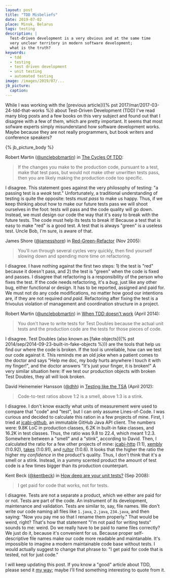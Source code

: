 ```yaml
---
layout: post
title: "TDD Misbeliefs"
date: 2019-07-02
place: Minsk, Belarus
tags: testing
description: |
  Test-driven development is a very obvious and at the same time
  very unclear territory in modern software development;
  what is the truth?
keywords:
  - tdd
  - testing
  - test driven development
  - unit testing
  - automated testing
image: /images/2019/07/...
jb_picture:
  caption:
---
```


While I was working with the
[previous article]({% pst 2017/mar/2017-03-24-tdd-that-works %}) about
Test-Driven Development (TDD)
I've read many blog posts and a few books on this very subject and found
out that I disagree with a few of them, which are pretty important.
It seems that most sofware experts simply misunderstand how software
development works. Maybe because they are not really programmers, but
book writers and conference speakers?

<!--more-->

{% jb_picture_body %}

<!-- ************************************************************** -->
Robert Martin
([@unclebobmartin](https://twitter.com/unclebobmartin))
in [The Cycles Of TDD](http://blog.cleancoder.com/uncle-bob/2014/12/17/TheCyclesOfTDD.html):

> If the changes you make to the production code, pursuant to a test,
  make that test pass, but would not make other unwritten tests pass,
  then you are likely making the production code too specific.

<span class="red">I disagree</span>.
This statement goes against the very philosophy of testing: "a passing test
is a _weak_ test." Unfortunately, a traditional understanding of testing
is quite the opposite: tests _must pass_ to make us happy. Thus, if we
keep thinking about how to make our future tests pass we will shoot
ourselves in the foot: tests will pass and the code quality will go down.
Instead, we must design our code the way that it's easy to break with
the future tests. The code must help its tests to break it! Because
a test that is easy to make "red" is a good test. A test that is always
"green" is a useless test. Uncle Bob, I'm sure, is aware of that.


<!-- ************************************************************** -->
James Shore
([@jamesshore](https://twitter.com/jamesshore))
in [Red-Green-Refactor](http://www.jamesshore.com/Blog/Red-Green-Refactor.html)
(Nov 2005):

> You'll run through several cycles very quickly, then find yourself
  slowing down and spending more time on refactoring.

<span class="red">I disagree</span>.
I have nothing against the first two steps: 1) the test is "red" because
it doesn't pass, and 2) the test is "green" when the code is fixed and
passes. I disagree that refactoring is a responsibility of the person
who fixes the test. If the code needs refactoring, it's a _bug_, just
like any other bug, either functional or design. It has to be reported,
assigned and paid for. We must not do any code modifications, no matter
how good our intentions are, if they are not required _and paid_. Refactoring
after fixing the test is a frivoulus violation of management and coordination
structure in a project.


<!-- ************************************************************** -->
Robert Martin
([@unclebobmartin](https://twitter.com/unclebobmartin))
in [When TDD doesn't work](https://8thlight.com/blog/uncle-bob/2014/04/30/When-tdd-does-not-work.html)
(April 2014):

> You don't have to write tests for Test Doubles because
  the actual unit tests and the production code are
  the tests for those pieces of code.

<span class="red">I disagree</span>.
Test Doubles (also known as
[fake objects]({% pst 2014/sep/2014-09-23-built-in-fake-objects %}))
are the tools that help us find our where the code is broken. If the tool
is unreliable, how can we test our code against it. This reminds me an old
joke when a patient comes to the doctor and says "Help me doc, my body hurts anywhere
I touch it with my finger!", and the doctor answers
"It's just your finger, it is broken!" A very similar situation here:
If we test our production objects with broken Test Doubles, they all will look
broken.

<!-- ************************************************************** -->
David Heinemeier Hansson
([@dhh](https://twitter.com/dhh))
in [Testing like the TSA](https://signalvnoise.com/posts/3159-testing-like-the-tsa)
(April 2012):

> Code-to-test ratios above 1:2 is a smell, above 1:3 is a stink.

<span class="red">I disagree</span>.
I don't know exactly what units of measurement were used to compare that
"code" and "test", but I can only assume Lines-of-Code. I was curious and
decided to calculate this ration in a few projects of mine. First, I tried
at [jcabi-github](https://github.com/jcabi/jcabi-github),
an immutable GitHub Java API client. The numbers were:
9.8K LoC in production classes,
6.2K in built-in fake classes, and
16.2K in test classes.
Thus, the ratio was 9.8 to 22.4, which meant 1:2.3. Somewhere between
a "smell" and a "stink", according to David. Then, I calculated the ratio
for a few other projects of mine:
[jcabi-http](https://github.com/jcabi/jcabi-http) (1:1),
[xembly](https://github.com/yegor256/xembly) (1:0.92),
[takes](https://github.com/yegor256/takes) (1:0.91), and
[rultor](https://github.com/yegor256/rultor) (1:0.6). It looks that the higher
the ratio the higher my _confidence_ in the product's quality. Thus, I don't think that
it's a smell or a stink. Instead, in a yummy scented product the amount
of test code is a few times bigger than its production counterpart.


<!-- ************************************************************** -->
Kent Beck
([@kentbeck](https://twitter.com/kentbeck))
in
[How deep are your unit tests?](http://stackoverflow.com/questions/153234/how-deep-are-your-unit-tests/153565#153565)
(Sep 2008):

> I get paid for code that works, not for tests.

<span class="red">I disagree</span>.
Tests are not a separate a product, which we either are paid for or not.
Tests are part of the code. An instrument of its development, maintenance
and validation. Tests are similar to, say, file names. We don't write
our code naming all files like `1.java`, `2.java`, `234.java`, and then
saying: "Now you pay me so that I rename them properly." That would be weird,
right? That's how that statement "I'm not paid for writing tests" sounds
to me: weird. Do we really have to be paid to name files correctly? We just
do it, because it's convenient for us. Because proper self-descriptive
file names make our code more readable and maintanable. It's impossible to
imagine a modern maintainable code base without tests. I would actually
suggest to change that phrase to: "I get paid for code that is tested, not
for just code."

I will keep updating this post. If you know a "good" article about TDD,
please send it [my way](mailto:tdd@yegor256.com); maybe I'll find
something interesting to quote from it.
